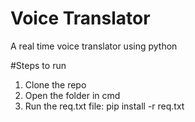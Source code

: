 # Voice Translator
A real time voice translator using python

#Steps to run
1. Clone the repo
2. Open the folder in cmd
3. Run the req.txt file: pip install -r req.txt
